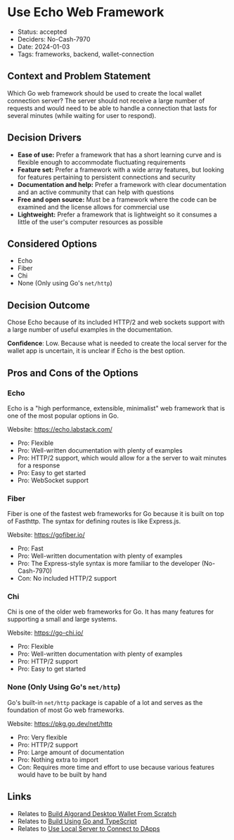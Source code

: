 # Use Echo Web Framework

- Status: accepted
- Deciders: No-Cash-7970
- Date: 2024-01-03
- Tags: frameworks, backend, wallet-connection

## Context and Problem Statement

Which Go web framework should be used to create the local wallet connection server? The server should not receive a large number of requests and would need to be able to handle a connection that lasts for several minutes (while waiting for user to respond).

## Decision Drivers

- **Ease of use:** Prefer a framework that has a short learning curve and is flexible enough to accommodate fluctuating requirements
- **Feature set:** Prefer a framework with a wide array features, but looking for features pertaining to persistent connections and security
- **Documentation and help:** Prefer a framework with clear documentation and an active community that can help with questions
- **Free and open source:** Must be a framework where the code can be examined and the license allows for commercial use
- **Lightweight:** Prefer a framework that is lightweight so it consumes a little of the user's computer resources as possible

## Considered Options

- Echo
- Fiber
- Chi
- None (Only using Go's `net/http`)

## Decision Outcome

Chose Echo because of its included HTTP/2 and web sockets support with a large number of useful examples in the documentation.

**Confidence**: Low. Because what is needed to create the local server for the wallet app is uncertain, it is unclear if Echo is the best option.

## Pros and Cons of the Options

### Echo

Echo is a "high performance, extensible, minimalist" web framework that is one of the most popular options in Go.

Website: <https://echo.labstack.com/>

- Pro: Flexible
- Pro: Well-written documentation with plenty of examples
- Pro: HTTP/2 support, which would allow for a the server to wait minutes for a response
- Pro: Easy to get started
- Pro: WebSocket support

### Fiber

Fiber is one of the fastest web frameworks for Go because it is built on top of Fasthttp. The syntax for defining routes is like Express.js.

Website: <https://gofiber.io/>

- Pro: Fast
- Pro: Well-written documentation with plenty of examples
- Pro: The Express-style syntax is more familiar to the developer (No-Cash-7970)
- Con: No included HTTP/2 support

### Chi

Chi is one of the older web frameworks for Go. It has many features for supporting a small and large systems.

Website: <https://go-chi.io/>

- Pro: Flexible
- Pro: Well-written documentation with plenty of examples
- Pro: HTTP/2 support
- Pro: Easy to get started

### None (Only Using Go's `net/http`)

Go's built-in `net/http` package is capable of a lot and serves as the foundation of most Go web frameworks.

Website: <https://pkg.go.dev/net/http>

- Pro: Very flexible
- Pro: HTTP/2 support
- Pro: Large amount of documentation
- Pro: Nothing extra to import
- Con: Requires more time and effort to use because various features would have to be built by hand

## Links

- Relates to [Build Algorand Desktop Wallet From Scratch](20231231-build-algorand-desktop-wallet-from-scratch.md)
- Relates to [Build Using Go and TypeScript](20240101-build-using-go-and-typescript.md)
- Relates to [Use Local Server to Connect to DApps](20240102-use-local-server-to-connect-to-dapps)
